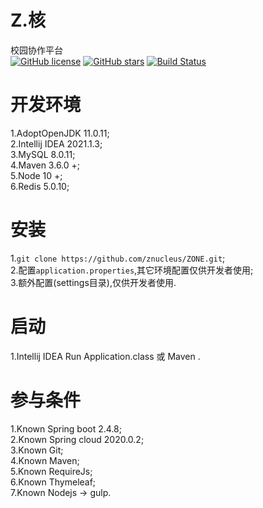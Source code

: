 # Z.核
校园协作平台  
[![GitHub license](https://img.shields.io/github/license/znucleus/ZONE)](https://github.com/znucleus/ZONE/blob/master/LICENSE) 
[![GitHub stars](https://img.shields.io/github/stars/znucleus/ZONE)](https://github.com/znucleus/ZONE/stargazers) 
[![Build Status](https://travis-ci.org/zbeboy/ZONE.svg?branch=master)](https://travis-ci.org/zbeboy/ZONE)
# 开发环境
1.AdoptOpenJDK 11.0.11;  
2.Intellij IDEA 2021.1.3;  
3.MySQL 8.0.11;  
4.Maven 3.6.0 +;  
5.Node 10 +;  
6.Redis 5.0.10;  
# 安装
1.`git clone https://github.com/znucleus/ZONE.git`;  
2.配置`application.properties`,其它环境配置仅供开发者使用;  
3.额外配置(settings目录),仅供开发者使用.
# 启动
1.Intellij IDEA Run Application.class 或 Maven .  
# 参与条件
1.Known Spring boot 2.4.8;  
2.Known Spring cloud 2020.0.2;  
3.Known Git;  
4.Known Maven;  
5.Known RequireJs;  
6.Known Thymeleaf;  
7.Known Nodejs -> gulp.
